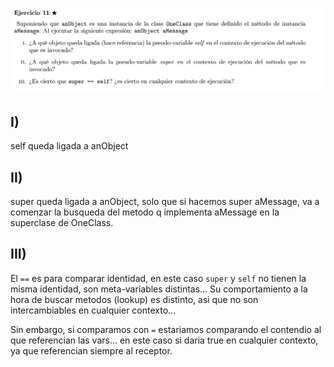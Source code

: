 ![alt text](image.png)


## I)
self queda ligada a anObject

## II)
super queda ligada a anObject, solo que si hacemos super aMessage, va a comenzar la busqueda del metodo q implementa aMessage en la superclase de OneClass. 

## III)
El ```==``` es para comparar identidad, en este caso ```super``` y  ```self``` no tienen la misma identidad, son meta-variables distintas...
Su comportamiento a la hora de buscar metodos (lookup) es distinto, asi que no son intercambiables en cualquier contexto...

Sin embargo, si comparamos con ```=``` estariamos comparando el contendio al que referencian las vars... en este caso si daria true en cualquier contexto, ya que referencian siempre al receptor.